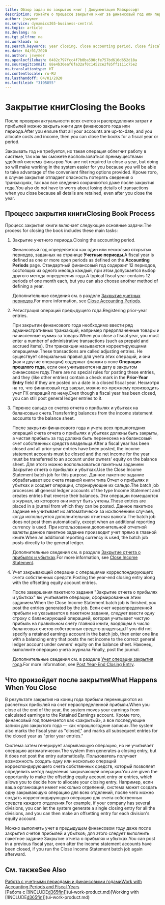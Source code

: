 ```yaml
---
title: Обзор задач по закрытию книг | Документация Майкрософт
description: Узнайте о процессе закрытия книг за финансовый год или период, а также о том, что происходит после закрытия в конце года.
author: jswymer
ms.service: dynamics365-business-central
ms.topic: article
ms.devlang: na
ms.tgt_pltfrm: na
ms.workload: na
ms.search.keywords: year closing, close accounting period, close fiscal year, bank account detailed trial balance
ms.date: 04/01/2020
ms.author: jswymer
ms.openlocfilehash: 0482c797fcc4f7b0ba590cfe757bd616d652d18a
ms.sourcegitcommit: 88e4b30eaf6fa32af0c1452ce2f85ff1111c75e2
ms.translationtype: HT
ms.contentlocale: ru-RU
ms.lasthandoff: 04/01/2020
ms.locfileid: "3195855"
---
```

# <a name="closing-the-books"></a><span data-ttu-id="11814-103">Закрытие книг</span><span class="sxs-lookup"><span data-stu-id="11814-103">Closing the Books</span></span>
<span data-ttu-id="11814-104">После проверки актуальности всех счетов и распределения затрат и прибылей можно закрыть книги для финансового года или периода.</span><span class="sxs-lookup"><span data-stu-id="11814-104">After you ensure that all your accounts are up-to-date, and you allocate costs and income, then you can close the books for a fiscal year or period.</span></span>

<span data-ttu-id="11814-105">Закрывать год не требуется, но такая операция облегчит работу в системе, так как вы сможете воспользоваться преимуществами удобной системы фильтров.</span><span class="sxs-lookup"><span data-stu-id="11814-105">You are not required to close a year, but doing so will make working in the system easier for you because you will be able to take advantage of the convenient filtering options provided.</span></span> <span data-ttu-id="11814-106">Кроме того, в случае закрытия отпадает опасность потерять сведения о транзакциях, так как все сведения сохраняются даже после закрытия года.</span><span class="sxs-lookup"><span data-stu-id="11814-106">You also do not have to worry about losing details of transactions when you close because all details are retained, even after you close the year.</span></span>

## <a name="closing-book-process"></a><span data-ttu-id="11814-107">Процесс закрытия книги</span><span class="sxs-lookup"><span data-stu-id="11814-107">Closing Book Process</span></span>
<span data-ttu-id="11814-108">Процесс закрытия книги включает следующие основные задачи:</span><span class="sxs-lookup"><span data-stu-id="11814-108">The process for closing the book includes these main tasks:</span></span>

1. <span data-ttu-id="11814-109">Закрытие учетного периода.</span><span class="sxs-lookup"><span data-stu-id="11814-109">Closing the accounting period.</span></span>

    <span data-ttu-id="11814-110">Финансовый год определяется как один или несколько открытых периодов, заданных на странице **Учетные периоды**.</span><span class="sxs-lookup"><span data-stu-id="11814-110">A fiscal year is defined as one or more open periods as defined on the **Accounting Periods** page.</span></span> <span data-ttu-id="11814-111">Стандартный финансовый год содержит 12 периодов, состоящих из одного месяца каждый, при этом допускается выбор другого метода определения года.</span><span class="sxs-lookup"><span data-stu-id="11814-111">A typical fiscal year contains 12 periods of one month each, but you can also choose another method of defining a year.</span></span>

    <span data-ttu-id="11814-112">Дополнительные сведения см. в разделе [Закрытие учетных периодов](year-close-account-periods.md).</span><span class="sxs-lookup"><span data-stu-id="11814-112">For more information, see [Close Accounting Periods](year-close-account-periods.md).</span></span>
2. <span data-ttu-id="11814-113">Регистрация операций предыдущего года.</span><span class="sxs-lookup"><span data-stu-id="11814-113">Registering prior-year entries.</span></span>

    <span data-ttu-id="11814-114">При закрытии финансового года необходимо ввести ряд административных транзакций, например предоплаченные товары и начисленные суммы за товары.</span><span class="sxs-lookup"><span data-stu-id="11814-114">When you close a fiscal year, you must enter a number of administrative transactions (such as prepaid and accrued items).</span></span> <span data-ttu-id="11814-115">Эти транзакции называются корректирующими операциями.</span><span class="sxs-lookup"><span data-stu-id="11814-115">These transactions are called adjusting entries.</span></span> <span data-ttu-id="11814-116">Не существует специальных правил для учета этих операций, и они (как и другие операции) содержат флажки в поле **Операция прошлого года**, если они учитываются на дату в закрытом финансовом году.</span><span class="sxs-lookup"><span data-stu-id="11814-116">There are no special rules for posting these entries, and they (like other entries) contain a check mark in the **Prior-Year Entry** field if they are posted on a date in a closed fiscal year.</span></span> <span data-ttu-id="11814-117">Несмотря на то, что финансовый год закрыт, можно по-прежнему производить учет ГК операций по нему.</span><span class="sxs-lookup"><span data-stu-id="11814-117">Even though a fiscal year has been closed, you can still post general ledger entries to it.</span></span>
3. <span data-ttu-id="11814-118">Перенос сальдо со счетов отчета о прибылях и убытках на балансовые счета.</span><span class="sxs-lookup"><span data-stu-id="11814-118">Transferring balances from the income statement accounts to the balance sheet.</span></span>

    <span data-ttu-id="11814-119">После закрытия финансового года и учета всех прошлогодних операций счета отчета о прибылях и убытках должны быть закрыты, а чистая прибыль за год должна быть перенесена на балансовый счет собственных средств владельца.</span><span class="sxs-lookup"><span data-stu-id="11814-119">After a fiscal year has been closed and all prior-year entries have been posted, the income statement accounts must be closed and the net income for the year must be transferred to an account under owners' equity on the balance sheet.</span></span> <span data-ttu-id="11814-120">Для этого можно воспользоваться пакетным заданием Закрытие отчета о прибылях и убытках.</span><span class="sxs-lookup"><span data-stu-id="11814-120">Use the Close Income Statement batch job for this purpose.</span></span> <span data-ttu-id="11814-121">Данное пакетное задание обрабатывает все счета главной книги типа Отчет о прибылях и убытках и создает операции, сторнирующие их сальдо.</span><span class="sxs-lookup"><span data-stu-id="11814-121">The batch job processes all general ledger accounts of the type Income Statement and creates entries that reverse their balances.</span></span> <span data-ttu-id="11814-122">Эти операции помещаются в журнал, из которого они могут быть учтены.</span><span class="sxs-lookup"><span data-stu-id="11814-122">These entries are placed in a journal from which they can be posted.</span></span> <span data-ttu-id="11814-123">Данное пакетное задание не учитывает их автоматически за исключением случаев, когда используется дополнительная отчетная валюта.</span><span class="sxs-lookup"><span data-stu-id="11814-123">The batch job does not post them automatically, except when an additional reporting currency is used.</span></span> <span data-ttu-id="11814-124">При использовании дополнительной отчетной валюты данное пакетное задание производит учет прямо в главной книге.</span><span class="sxs-lookup"><span data-stu-id="11814-124">When an additional reporting currency is used, the batch job posts directly to the general ledger.</span></span>

    <span data-ttu-id="11814-125">Дополнительные сведения см. в разделе [Закрытие отчета о прибылях и убытках](year-close-income-statement.md).</span><span class="sxs-lookup"><span data-stu-id="11814-125">For more information, see [Close Income Statement](year-close-income-statement.md).</span></span>
4. <span data-ttu-id="11814-126">Учет закрывающей операции с операциями корреспондирующего счета собственных средств.</span><span class="sxs-lookup"><span data-stu-id="11814-126">Posting the year-end closing entry along with the offsetting equity account entries.</span></span>

    <span data-ttu-id="11814-127">После завершения пакетного задания "Закрытие отчета о прибылях и убытках" вы учитываете операции, сформированные этим заданием.</span><span class="sxs-lookup"><span data-stu-id="11814-127">When the Close Income Statement batch job is finished, you post the entries generated by the job.</span></span> <span data-ttu-id="11814-128">Если счет нераспределенной прибыли не указывается в пакетном задании, следует ввести одну строку с балансирующей операцией, которая учитывает чистую прибыль на правильном счету главной книги, входящем в число балансовых счетов собственных средств владельца.</span><span class="sxs-lookup"><span data-stu-id="11814-128">If you did not specify a retained earnings account in the batch job, then enter one line with a balancing entry that posts the net income to the correct general ledger account under owners' equity on the balance sheet.</span></span> <span data-ttu-id="11814-129">Наконец, выполните операцию учета журнала.</span><span class="sxs-lookup"><span data-stu-id="11814-129">Finally, post the journal.</span></span>

    <span data-ttu-id="11814-130">Дополнительные сведения см. в разделе [Учет операции закрытия года](year-how-post-year-end-close-entry.md).</span><span class="sxs-lookup"><span data-stu-id="11814-130">For more information, see [Post Year-End Closing Entry](year-how-post-year-end-close-entry.md).</span></span>

## <a name="what-happens-when-you-close"></a><span data-ttu-id="11814-131">Что произойдет после закрытия</span><span class="sxs-lookup"><span data-stu-id="11814-131">What Happens When You Close</span></span>
<span data-ttu-id="11814-132">В результате закрытия на конец года прибыли перемещаются из расчетных прибылей на счет нераспределенной прибыли.</span><span class="sxs-lookup"><span data-stu-id="11814-132">When you close at the end of the year, the system moves your earnings from calculated earnings to the Retained Earnings account.</span></span> <span data-ttu-id="11814-133">Кроме того, финансовый год помечается как «закрытый», а все последующие записи для закрытого года — как «прошлогодние записи».</span><span class="sxs-lookup"><span data-stu-id="11814-133">The system also marks the fiscal year as "closed," and marks all subsequent entries for the closed year as "prior year entries."</span></span>

<span data-ttu-id="11814-134">Система затем генерирует закрывающую операцию, но не учитывает операцию автоматически.</span><span class="sxs-lookup"><span data-stu-id="11814-134">The system then generates a closing entry, but it does not post the entry automatically.</span></span> <span data-ttu-id="11814-135">Пользователь получает возможность создать одну или несколько операций корреспондирующего счета собственных средств, который позволяет определить метод выделения закрывающей операции.</span><span class="sxs-lookup"><span data-stu-id="11814-135">You are given the opportunity to make the offsetting equity account entry or entries, which allows you to decide how to allocate your closing entry.</span></span> <span data-ttu-id="11814-136">Например, если ваша организация имеет несколько отделений, система может создать одну закрывающую операцию для всех отделений, после чего можно создать корреспондирующую операцию для счета собственных средств каждого отделения.</span><span class="sxs-lookup"><span data-stu-id="11814-136">For example, if your company has several divisions, you can let the system generate a single closing entry for all the divisions, and you can then make an offsetting entry for each division's equity account.</span></span>

<span data-ttu-id="11814-137">Можно выполнять учет в предыдущем финансовом году даже после закрытия счетов прибылей и убытков; для этого следует выполнить пакетное задание Закрытие отчета о прибылях и убытках.</span><span class="sxs-lookup"><span data-stu-id="11814-137">You can post in a previous fiscal year, even after the income statement accounts have been closed, if you run the Close Income Statement batch job again afterward.</span></span>

## <a name="see-also"></a><span data-ttu-id="11814-138">См. также</span><span class="sxs-lookup"><span data-stu-id="11814-138">See Also</span></span>

[<span data-ttu-id="11814-139">Работа с учетными периодами и финансовыми годами</span><span class="sxs-lookup"><span data-stu-id="11814-139">Work with Accounting Periods and Fiscal Years</span></span>](finance-accounting-periods-and-fiscal-years.md)  
<span data-ttu-id="11814-140">[Работа с [!INCLUDE[d365fin](includes/d365fin_md.md)]](ui-work-product.md)</span><span class="sxs-lookup"><span data-stu-id="11814-140">[Working with [!INCLUDE[d365fin](includes/d365fin_md.md)]](ui-work-product.md)</span></span>
